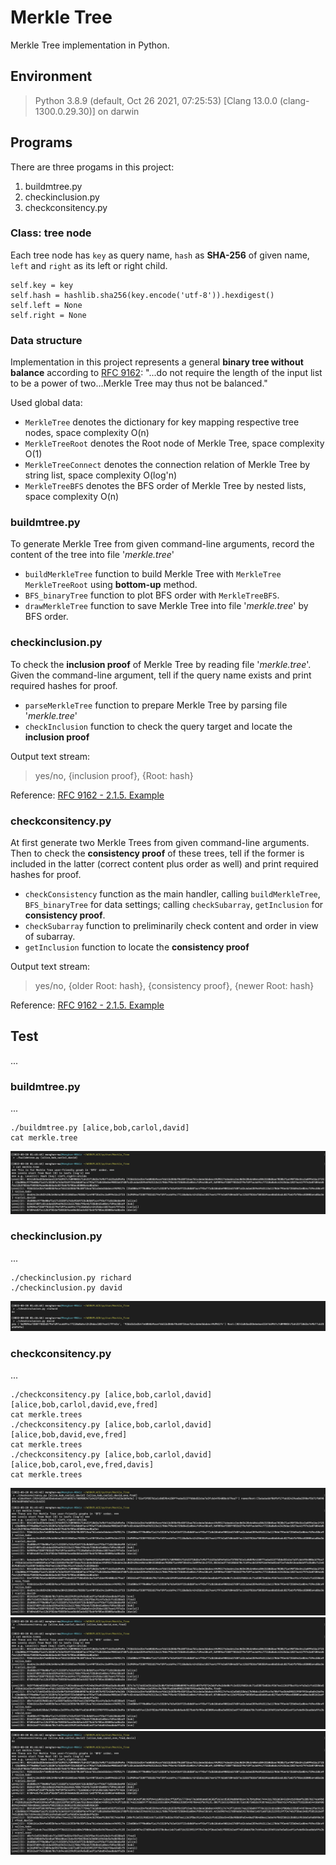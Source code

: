 # Merkle Tree
Merkle Tree implementation in Python.

## Environment
> Python 3.8.9 (default, Oct 26 2021, 07:25:53) [Clang 13.0.0 (clang-1300.0.29.30)] on darwin

## Programs
There are three progams in this project:
1. buildmtree.py
2. checkinclusion.py
3. checkconsitency.py

### Class: tree node
Each tree node has `key` as query name, `hash` as **SHA-256** of given name, `left` and `right` as its left or right child.
```
self.key = key
self.hash = hashlib.sha256(key.encode('utf-8')).hexdigest()
self.left = None
self.right = None
```

### Data structure
Implementation in this project represents a general **binary tree without balance** according to [RFC 9162](https://datatracker.ietf.org/doc/html/rfc9162#section-2.1): "...do not require the length of the input list to be a power of two...Merkle Tree may thus not be balanced."

Used global data:
- `MerkleTree` denotes the dictionary for key mapping respective tree nodes, space complexity O(n)
- `MerkleTreeRoot` denotes the Root node of Merkle Tree, space complexity O(1)
- `MerkleTreeConnect` denotes the connection relation of Merkle Tree by string list, space complexity O(log'n)
- `MerkleTreeBFS` denotes the BFS order of Merkle Tree by nested lists, space complexity O(n)

### buildmtree.py
To generate Merkle Tree from given command-line arguments, record the content of the tree into file '*merkle.tree*'
- `buildMerkleTree` function to build Merkle Tree with `MerkleTree` `MerkleTreeRoot` using **bottom-up** method.
- `BFS_binaryTree` function to plot BFS order with `MerkleTreeBFS`.
- `drawMerkleTree` function to save Merkle Tree into file '*merkle.tree*' by BFS order.

### checkinclusion.py
To check the **inclusion proof** of Merkle Tree by reading file '*merkle.tree*'. Given the command-line argument, tell if the query name exists and print required hashes for proof.
- `parseMerkleTree` function to prepare Merkle Tree by parsing file '*merkle.tree*'
- `checkInclusion` function to check the query target and locate the **inclusion proof**

Output text stream:
> yes/no, {inclusion proof}, {Root: hash}

Reference: [RFC 9162 - 2.1.5. Example](https://datatracker.ietf.org/doc/html/rfc9162#section-2.1.5)

### checkconsitency.py
At first generate two Merkle Trees from given command-line arguments. Then to check the **consistency proof** of these trees, tell if the former is included in the latter (correct content plus order as well) and print required hashes for proof.
- `checkConsistency` function as the main handler, calling `buildMerkleTree`, `BFS_binaryTree` for data settings; calling `checkSubarray`, `getInclusion` for **consistency proof**.
- `checkSubarray` function to preliminarily check content and order in view of subarray.
- `getInclusion` function to locate the **consistency proof**

Output text stream:
> yes/no, {older Root: hash}, {consistency proof}, {newer Root: hash}

Reference: [RFC 9162 - 2.1.5. Example](https://datatracker.ietf.org/doc/html/rfc9162#section-2.1.5)
## Test
...


### buildmtree.py
...
```
./buildmtree.py [alice,bob,carlol,david]
cat merkle.tree
```
![buildmtree](/img/buildmtree.png)

### checkinclusion.py
...
```
./checkinclusion.py richard
./checkinclusion.py david
```
![checkinclusion](/img/checkinclusion.png)

### checkconsitency.py
...
```
./checkconsitency.py [alice,bob,carlol,david] [alice,bob,carlol,david,eve,fred]
cat merkle.trees
./checkconsitency.py [alice,bob,carlol,david] [alice,bob,david,eve,fred]
cat merkle.trees
./checkconsitency.py [alice,bob,carlol,david] [alice,bob,carol,eve,fred,davis]
cat merkle.trees
```
![checkconsitency_01](/img/checkconsitency_01.png)
![checkconsitency_02](/img/checkconsitency_02.png)
![checkconsitency_03](/img/checkconsitency_03.png)
